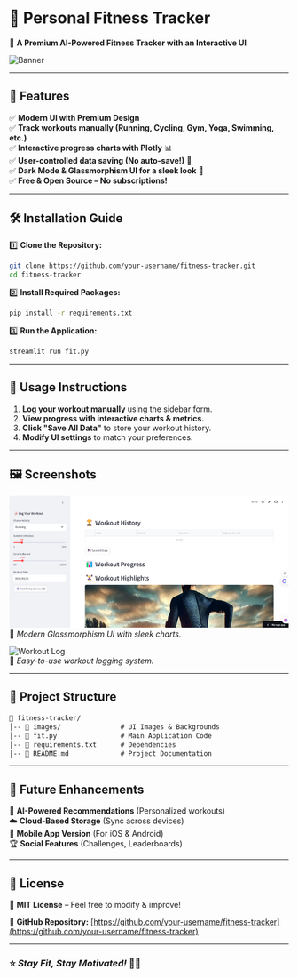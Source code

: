 

# 💪 Personal Fitness Tracker

🚀 **A Premium AI-Powered Fitness Tracker with an Interactive UI**

![Banner](images/banner.png)  

---

## 🌟 Features

✅ **Modern UI with Premium Design**  
✅ **Track workouts manually (Running, Cycling, Gym, Yoga, Swimming, etc.)**  
✅ **Interactive progress charts with Plotly** 📊  
✅ **User-controlled data saving (No auto-save!)** 💾  
✅ **Dark Mode & Glassmorphism UI for a sleek look** 🖤  
✅ **Free & Open Source – No subscriptions!**  

---

## 🛠️ Installation Guide

1️⃣ **Clone the Repository:**  
```bash
git clone https://github.com/your-username/fitness-tracker.git
cd fitness-tracker
```  
2️⃣ **Install Required Packages:**  
```bash
pip install -r requirements.txt
```  
3️⃣ **Run the Application:**  
```bash
streamlit run fit.py
```  

---

## 📌 Usage Instructions

1. **Log your workout manually** using the sidebar form.  
2. **View progress with interactive charts & metrics.**  
3. **Click "Save All Data"** to store your workout history.  
4. **Modify UI settings** to match your preferences.  

---

## 🖼️ Screenshots  

![Dashboard](images/dashboard.png)  
📌 *Modern Glassmorphism UI with sleek charts.*  

![Workout Log](images/workout_log.png)  
📌 *Easy-to-use workout logging system.*  

---

## 📂 Project Structure  

```
📂 fitness-tracker/  
│-- 📂 images/               # UI Images & Backgrounds  
│-- 📜 fit.py                # Main Application Code  
│-- 📜 requirements.txt      # Dependencies  
│-- 📜 README.md             # Project Documentation  
```  

---

## 🎯 Future Enhancements  

🚀 **AI-Powered Recommendations** (Personalized workouts)  
☁️ **Cloud-Based Storage** (Sync across devices)  
📱 **Mobile App Version** (For iOS & Android)  
🏆 **Social Features** (Challenges, Leaderboards)  

---

## 📜 License  
📢 **MIT License** – Feel free to modify & improve!  

🔗 **GitHub Repository:** [https://github.com/your-username/fitness-tracker](https://github.com/your-username/fitness-tracker)  

---

### ⭐ _Stay Fit, Stay Motivated!_ 💪🔥  
